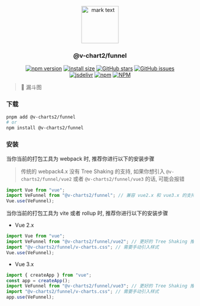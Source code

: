 <p align="center">
<img src="https://raw.githubusercontent.com/denaro-org/v-charts2/main/docs/.vuepress/public/favicon.ico" alt="mark text" width="100" height="100">
</p>

<h3 align="center">@v-chart2/funnel</h3>

<p align="center">
  <a href="https://www.npmjs.com/package/@v-charts2/funnel" target="_blank"><img alt="npm version" src="https://img.shields.io/npm/v/@v-charts2/funnel"></a>
  <a href="https://packagephobia.com/result?p=@v-charts2/funnel" target="_blank"><img alt="install size" src="https://packagephobia.now.sh/badge?p=@v-charts2/funnel"></a>
  <a href="https://github.com/denaro-org/v-charts2/stargazers" target="_blank"><img alt="GitHub stars" src="https://img.shields.io/github/stars/denaro-org/v-charts2"></a>
  <a href="https://github.com/denaro-org/v-charts2/issues" target="_blank"><img alt="GitHub issues" src="https://img.shields.io/github/issues/denaro-org/v-charts2"></a>
  <br />
  <a href="https://www.jsdelivr.com/package/npm/@v-charts2/funnel" target="_blank"><img alt="jsdelivr" src="https://data.jsdelivr.com/v1/package/npm/@v-charts2/funnel/badge"></a>
  <a href="https://www.npmjs.com/package/@v-charts2/funnel" target="_blank"><img alt="npm" src="https://img.shields.io/node/v/@v-charts2/funnel"></a>
  <a href="https://github.com/denaro-org/v-charts2/blob/main/LICENSE" target="_blank"><img alt="NPM" src="https://img.shields.io/npm/l/@v-charts2/funnel"></a>
</p>

> :tada: 漏斗图

### 下载

```bash
pnpm add @v-charts2/funnel
# or
npm install @v-charts2/funnel
```

### 安装

当你当前的打包工具为 webpack 时, 推荐你进行以下的安装步骤

> 传统的 webpack4.x 没有 Tree Shaking 的支持, 如果你想引入 `@v-charts2/funnel/vue2` 或者 `@v-charts2/funnel/vue3` 的话, 可能会报错

```javascript
import Vue from "vue";
import VeFunnel from "@v-charts2/funnel"; // 兼容 vue2.x 和 vue3.x 的支持, 将会自动加载支持 vue2.x 的支持包或者支持 vue3.x 的支持包
Vue.use(VeFunnel);
```

当你当前的打包工具为 vite 或者 rollup 时, 推荐你进行以下的安装步骤

- Vue 2.x

```javascript
import Vue from "vue";
import VeFunnel from "@v-charts2/funnel/vue2"; // 更好的 Tree Shaking 推荐引入 vue2.x 的专属支持包
import "@v-charts2/funnel/v-charts.css"; // 需要手动引入样式
Vue.use(VeFunnel);
```

- Vue 3.x

```javascript
import { createApp } from "vue";
const app = createApp();
import VeFunnel from "@v-charts2/funnel/vue3"; // 更好的 Tree Shaking 推荐引入 vue3.x 的专属支持包
import "@v-charts2/funnel/v-charts.css"; // 需要手动引入样式
app.use(VeFunnel);
```
